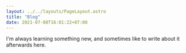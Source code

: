 ```yaml
---
layout: ../../layouts/PageLayout.astro
title: "Blog"
date: 2021-07-08T16:01:22+07:00
---
```


I'm always learning something new, and sometimes like to write about it
afterwards here.
